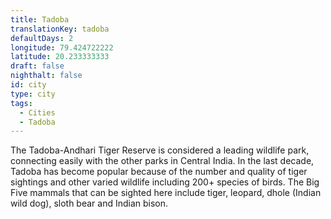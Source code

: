 ```yaml
---
title: Tadoba
translationKey: tadoba
defaultDays: 2
longitude: 79.424722222
latitude: 20.233333333
draft: false
nighthalt: false
id: city
type: city
tags:
  - Cities
  - Tadoba
---
```

The Tadoba-Andhari Tiger Reserve is considered a leading wildlife park, connecting easily with the other parks in Central India. In the last decade, Tadoba has become popular because of the number and quality of tiger sightings and other varied wildlife including 200+ species of birds. The Big Five mammals that can be sighted here include tiger, leopard, dhole (Indian wild dog), sloth bear and Indian bison.